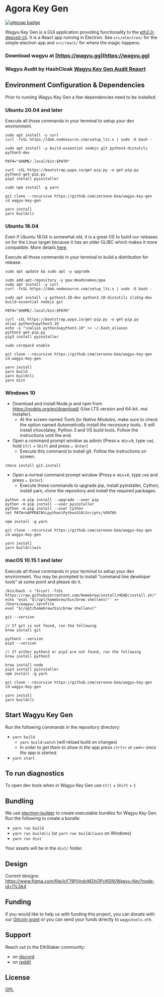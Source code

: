 # Agora Key Gen
[![gitpoap badge](https://public-api.gitpoap.io/v1/repo/stake-house/wagyu-key-gen/badge)](https://www.gitpoap.io/gh/stake-house/wagyu-key-gen)

Wagyu Key Gen is a GUI application providing functionality to the [eth2.0-deposit-cli](https://github.com/ethereum/eth2.0-deposit-cli). It is a React app running in Electron.  See `src/electron/` for the simple electron app and `src/react/` for where the magic happens.

### Download wagyu at [https://wagyu.gg](https://wagyu.gg)

### Wagyu Audit by HashCloak [Wagyu Key Gen Audit Report](https://github.com/stake-house/wagyu-key-gen/files/7693548/Wagyu.Key.Gen.Audit.Report.pdf)

## Environment Configuration & Dependencies
Prior to running Wagyu Key Gen a few dependencies need to be installed. 

### Ubuntu 20.04 and later
Execute all those commands in your terminal to setup your dev environment.

```console
sudo apt install -y curl
curl -fsSL https://deb.nodesource.com/setup_lts.x | sudo -E bash -

sudo apt install -y build-essential nodejs git python3-distutils python3-dev

PATH="$HOME/.local/bin:$PATH"

curl -sSL https://bootstrap.pypa.io/get-pip.py -o get-pip.py
python3 get-pip.py
pip3 install pyinstaller

sudo npm install -g yarn

git clone --recursive https://github.com/zeroone-boa/wagyu-key-gen
cd wagyu-key-gen

yarn install
yarn buildcli
```

### Ubuntu 18.04
Even if Ubuntu 18.04 is somewhat old, it is a great OS to build our releases on for the Linux target because it has an older GLIBC which makes it more compatible. More details [here](https://pyinstaller.readthedocs.io/en/stable/usage.html#making-gnu-linux-apps-forward-compatible).

Execute all those commands in your terminal to build a distribution for release.
```console
sudo apt update && sudo apt -y upgrade

sudo add-apt-repository -y ppa:deadsnakes/ppa
sudo apt install -y curl
curl -fsSL https://deb.nodesource.com/setup_lts.x | sudo -E bash -

sudo apt install -y python3.10-dev python3.10-distutils zlib1g-dev build-essential nodejs git

PATH="$HOME/.local/bin:$PATH"

curl -sSL https://bootstrap.pypa.io/get-pip.py -o get-pip.py
alias python3=python3.10
echo -e "\nalias python3=python3.10" >> ~/.bash_aliases
python3 get-pip.py
pip3 install pyinstaller

sudo corepack enable

git clone --recursive https://github.com/zeroone-boa/wagyu-key-gen
cd wagyu-key-gen

yarn install
yarn build
yarn buildcli
yarn dist
```

### Windows 10
- Download and install Node.js and npm from https://nodejs.org/en/download/ (Use LTS version and 64-bit .msi Installer).
  - At the screen named *Tools for Native Modules*, make sure to check the option named *Automatically install the necessary tools.*. It will install chocolatey, Python 3 and VS build tools. Follow the instructions until the end.
- Open a command prompt window as admin (Press `⊞ Win`+`R`, type `cmd`, hold `Ctrl` + `Shift` and press `↵ Enter`)
  -  Execute this command to install git. Follow the instructions on screen.
```console
choco install git.install
```
- Open a normal command prompt window (Press `⊞ Win`+`R`, type `cmd` and press `↵ Enter`).
  - Execute those commands to upgrade pip, install pyinstaller, Cython, install yarn, clone the repository and install the required packages.
```console
python -m pip install --upgrade --user pip
python -m pip install --user pyinstaller
python -m pip install --user Cython
set PATH=%APPDATA%\python\Python310\Scripts;%PATH%

npm install -g yarn

git clone --recursive https://github.com/zeroone-boa/wagyu-key-gen
cd wagyu-key-gen

yarn install
yarn buildcliwin
```

### macOS 10.15.1 and later
Execute all those commands in your terminal to setup your dev environment.  You may be prompted to install "command line developer tools" at some point and please do it.

```console
/bin/bash -c "$(curl -fsSL https://raw.githubusercontent.com/Homebrew/install/HEAD/install.sh)"
echo 'eval "$(/opt/homebrew/bin/brew shellenv)"' >> /Users/wagyu/.zprofile
eval "$(/opt/homebrew/bin/brew shellenv)"

git --version

// If git is not found, run the following
brew install git

python3 --version
pip3 --version

// If either python3 or pip3 are not found, run the following
brew install python3

brew install node
pip3 install pyinstaller
npm install -g yarn

git clone --recursive https://github.com/zeroone-boa/wagyu-key-gen
cd wagyu-key-gen

yarn install
yarn buildcli
```

## Start Wagyu Key Gen
Run the following commands in the repository directory:

 - `yarn build`
   - `yarn build:watch` (will reload build on changes)
   - _In order to get them to show in the app press `ctrl+r` or `cmd+r` once the app is started._
 - `yarn start`

## To run diagnostics
To open dev tools when in Wagyu Key Gen use `Ctrl` + `Shift` + `I`

## Bundling
We use [electron-builder](https://www.electron.build/) to create executable bundles for Wagyu Key Gen.  Run the following to create a bundle:
 - `yarn run build`
 - `yarn run buildcli` (or `yarn run buildcliwin` on Windows)
 - `yarn run dist`

Your assets will be in the `dist/` folder.

## Design
Current designs: https://www.figma.com/file/jcF78fVjndvM2hOPvifl0N/Wagyu-Key?node-id=1%3A4

## Funding

If you would like to help us with funding this project, you can donate with our [Gitcoin grant](https://gitcoin.co/grants/2112/stakehouse-wagyu-tooling-suite-easy-to-use-tools-) or you can send your funds directly to `wagyutools.eth`.

## Support
Reach out to the EthStaker community:
 - on [discord](https://discord.io/ethstaker)
 - on [reddit](https://www.reddit.com/r/ethstaker/)

## License
[GPL](LICENSE)
